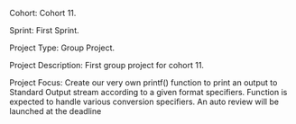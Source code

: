 Cohort: Cohort 11.

Sprint: First Sprint.

Project Type: Group Project.

Project Description: First group project for cohort 11.

Project Focus: Create our very own printf() function to print an output to Standard Output stream according to a given format specifiers.
Function is expected to handle various conversion specifiers.
An auto review will be launched at the deadline
